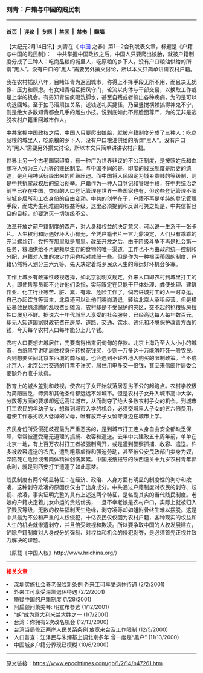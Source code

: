 ### 刘青：户籍与中国的贱民制

---

#### [首页](../../../..?n47261) &nbsp;|&nbsp; [评论](../../../../../epoch-comment?n47261) &nbsp;|&nbsp; [专题](../../../../../epoch-special?n47261) &nbsp;|&nbsp; [禁闻](../../../../../epoch-news?n47261) &nbsp;|&nbsp; [禁书](../../../../../books?n47261) &nbsp;|&nbsp; [翻墙](https://github.com/gfw-breaker/nogfw/blob/master/README.md?n47261)


<div class="post_content" id="artbody" itemprop="articleBody">
 <!-- article content begin -->
 <p>
  【大纪元2月14日讯】刘青在《
  <ok href="http://www3.epochtimes.com/news/epochnews/main/2.html">
   <font color="blue">
    中国
   </font>
  </ok>
  之春》第1－2合刊发表文章，标题是《户籍与中国的贱民制》：　中共掌握中国政权之后，中国人只要爬出娘胎，就被户籍制度分成了三种人：吃商品粮的城里人，吃原粮的乡下人，没有户口粮油供给的所谓”黑人”。没有户口的”黑人”需要另外撰文讨论，所以本文只简单讲讲农村户籍。
 </p>
 <p>
  我在农村插队八年，目睹知青为返回城市，称得上不择手段无所不用，而且决无犹豫、压力和顾虑。有女知青相互把风守门，轮流以肉体与干部交易，以换取工作或是上学的机会。有男知青装疯喝洗脚水，甚至自残或者搞出各种疾病，为的是可以病退回城。至于拍马溜须拉关系，送钱送礼买捷径，乃至竖搅横赖搞得神鬼不宁，则是绝大多数知青都会几手的雕虫小技。说到底如此不顾脸面尊严，为的无非是逃脱农村户籍重回城市作人。
 </p>
 <p>
  中共掌握中国政权之后，中国人只要爬出娘胎，就被户籍制度分成了三种人：吃商品粮的城里人，吃原粮的乡下人，没有户口粮油供给的所谓”黑人”。没有户口的”黑人”需要另外撰文讨论，所以本文只简单讲讲农村户籍。
 </p>
 <p>
  世界上另一个古老国家印度，有一种广为世界非议的不公正制度，是按照姓氏和血缘将人分为三六九等的贱民制度。与中国不同的是，印度的贱民制度是历史的遗迹，是利用神话衍绎出来的阶级压迫。而中国将人民固定为城乡贵贱的等级制，则是中共执掌政权后的统治创举。户籍作为一种人口登记和管理手段，在中共统治之前早已存在中国，类似的人口登记管理在世界一些国家也有，但这些登记管理不限制城乡居所和工农身份的自由变动。中共的创举在于，户籍不再是单纯的登记管理手段，而成为生死难逾的权益等级。这里必须提到和反讽可笑之处是，中共信誓旦旦的目标，却要消灭一切阶级不公。
 </p>
 <p>
  改革开放之前户籍制度的森严，对人身和权益的决定意义，可以说一生系于一张卡片。人生权利和际遇好坏大小有无，全凭户籍卡片一言九鼎决定，人们只有乖乖的充当螺丝钉，党拧在那里就是那里。改革开放之后，由于阶级斗争不再是社会第一任务，粮油供给不再是赖以生存的食物的唯一渠道，工作也不再由政府统一控制和分配，户籍对人生的决定作用也相对减弱一些。但是作为一种根深蒂固的制度，户籍仍然将人划分三六九等，先天决定着城乡民众人生的命运好坏机会多寡。
 </p>
 <p>
  工作上城乡有政策性歧视选择，如北京就明文规定，外来人口即农村到城里打工的人，即使售票员都不允许他们染指，实际限定在只能干尸体处理、粪便处理、建筑作业、化工行业等苦、脏、累、有毒、危险工作了。倘若进城打工的人一时幸运，自己办起饮食等营生，北京还可以让他们腾岗清退，转给北京人承租经营。但是横征暴敛民怨沸腾的乱收费乱摊派，农村却是不受保护的灾区，交不起的抢粮拆房拉牲口屡见不鲜。据说六十年代城里人享受的社会服务，已经高达每人每年数百元，却无人知道国家财政花费在房屋、道路、交通、饮水、通讯和环境保护改善方面的钱，今天每个农村人口每年能分上几个钱。
 </p>
 <p>
  农村人口要想进城居住，先要掏得出来沉甸甸的存款。北京上海乃至大大小小的城市，白纸黑字讲明居住权身份转换花钱买，少则一万多达十万能够吓死一般农民。否则想要买间北京东西城的商品房，也会遇到不许外地人购买的限制政策。当不成北京人，北京公共交通的月票不许买，居住用电多交一倍钱，甚至来信邮件居委会要额外再收手续费。
 </p>
 <p>
  教育上的城乡差别和歧视，使农村子女开始就落居恶劣不公的起跑点。农村学校极为简陋匮乏，师资和其他条件都远远不如城市。但是农村子女升入城市高中大学，分数等方面的要求却远远高过城市，从而剥夺了绝大多数农村子女的机会。到城市打工农民的年幼子女，想得到城市入学的机会，必须交城里人子女的五六倍费用，迫使工作恶劣收入低薄的父母，唯有放弃子女留守身边在城市上学。
 </p>
 <p>
  农民身份所受侵犯歧视最为严重恶劣的，是到城市打工连人身自由安全都缺乏保障，常常被遭受毫无道理的抓捕、收容和遣送。去年中共建政五十周年前，单单在北京一地，有上百万农村打工者被强制离开，或是遭到警察抓捕、收容、遣送。许多被收容遣送的农民，遭到粗暴虐待和强迫劳动，甚至被公安民政部门卖身为奴，深陷死亡危险或者肉体精神创伤累累。中国报纸报导的陕西潼关十九岁农村青年郭永利，就是到西安打工遭逢了如此恶梦。
 </p>
 <p>
  贱民制度有两个明显特征：在经济、政治、人身方面有明显的制度性的剥夺和欺凌，这种剥夺欺凌的原因仅仅由于出身成分。中共通过户籍制度对农民的剥夺、歧视、欺凌，事实证明完整的具有上述这两个特征，是名副其实的当代贱民制度。老娘的户籍决定着儿女命运的贵贱优劣，一旦不幸老娘是农村户口，实际上就被归入了贱民等级，无数的权益福利天生绝缘，剥夺凌辱却如蛆附骨终生难以摆脱。这是中共最为不公和严重的人权侵犯，十亿农民仅仅因为农村户籍，各种现实的权益和人生的机会就惨遭剥夺，并且倍受歧视和欺凌。所以要争取中国的人权发展建立，铲除户籍制度对人身成分的强制、对权益和机会的侵犯剥夺，是必须首先正视并致力解决的课题。
 </p>
 <p>
  （原载《中国人权》http://www.hrichina.org/）
 </p>
 <hr/>
 <p>
  <b>
   <font color="red">
    相关文章
   </font>
  </b>
  <br/>
 </p>
 <li>
  <ok href="http://epochtimes.com/news/epochnews/newscontent.asp?ID=42421" target="_blank">
   深圳实施社会养老保险新条例 外来工可享受退休待遇
  </ok>
  (2/2/2001)
  <li>
   <ok href="http://epochtimes.com/news/epochnews/newscontent.asp?ID=42367" target="_blank">
    外来工可享受深圳退休待遇
   </ok>
   (2/2/2001)
   <li>
    <ok href="http://epochtimes.com/news/epochnews/newscontent.asp?ID=40351" target="_blank">
     质疑中国的户籍制度
    </ok>
    (1/28/2001)
    <li>
     <ok href="http://epochtimes.com/news/epochnews/newscontent.asp?ID=33423" target="_blank">
      阿扁顾问萧美琴:  明宣布参选
     </ok>
     (1/12/2001)
     <li>
      <ok href="http://epochtimes.com/news/epochnews/newscontent.asp?ID=30984" target="_blank">
       “胡”成为意大利米兰大姓之一
      </ok>
      (1/7/2001)
      <li>
       <ok href="http://epochtimes.com/news/epochnews/newscontent.asp?ID=24317" target="_blank">
        台湾：你拥有2次改名机会
       </ok>
       (12/13/2000)
       <li>
        <ok href="http://epochtimes.com/news/epochnews/newscontent.asp?ID=22080" target="_blank">
         台湾当局修正两岸人民关系条例 放宽来台及工作限制
        </ok>
        (12/5/2000)
        <li>
         <ok href="http://epochtimes.com/news/epochnews/newscontent.asp?ID=9264" target="_blank">
          人口普查：江泽民与朱熚基上调北京多年  曾一度是“黑户”
         </ok>
         (11/13/2000)
         <li>
          <ok href="http://epochtimes.com/news/epochnews/newscontent.asp?ID=4097" target="_blank">
           中国城乡户籍分界现已模糊
          </ok>
          (10/6/2000)
          <br/>
          <!-- article content end -->
          <div id="below_article_ad">
          </div>
         </li>
        </li>
       </li>
      </li>
     </li>
    </li>
   </li>
  </li>
 </li>
</div>


---

原文链接：https://www.epochtimes.com/gb/1/2/14/n47261.htm